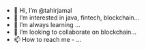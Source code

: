- 👋 Hi, I’m @tahirjamal
- 👀 I’m interested in java, fintech, blockchain...
- 🌱 I’m always learning ...
- 💞️ I’m looking to collaborate on blockchain...
- 📫 How to reach me - ...

<!---
tahirjamaluddin/tahirjamaluddin is a ✨ special ✨ repository because its `README.md` (this file) appears on your GitHub profile.
You can click the Preview link to take a look at your changes.
--->
